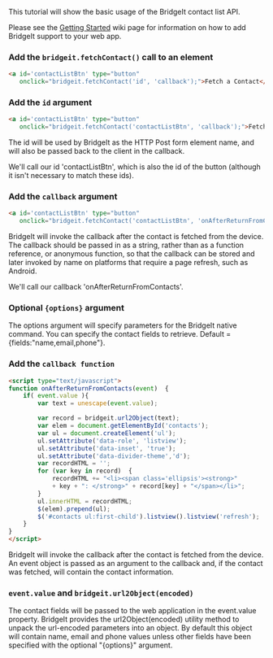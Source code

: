 This tutorial will show the basic usage of the BridgeIt contact list API.

Please see the [Getting Started](https://github.com/bridgeit/bridgeit.js/wiki/Getting-Started) wiki page for information on how to add BridgeIt support to your web app.

### Add the `bridgeit.fetchContact()` call to an element
```html
<a id='contactListBtn' type="button" 
   onclick="bridgeit.fetchContact('id', 'callback');">Fetch a Contact</a>
```

### Add the `id` argument
```html
<a id='contactListBtn' type="button" 
   onclick="bridgeit.fetchContact('contactListBtn', 'callback');">Fetch a Contact</a>
```
The id will be used by BridgeIt as the HTTP Post form element name, and will also be passed back to the client in the callback. 

We'll call our id 'contactListBtn', which is also the id of the button (although it isn't necessary to match these ids).

### Add the `callback` argument
```html
<a id='contactListBtn' type="button" 
   onclick="bridgeit.fetchContact('contactListBtn', 'onAfterReturnFromContacts');">Fetch a Contact</a>
```
BridgeIt will invoke the callback after the contact is fetched from the device. The callback should be passed in as a string, rather than as a function reference, or anonymous function, so that the callback can be stored and later invoked by name on platforms that require a page refresh, such as Android. 

We'll call our callback 'onAfterReturnFromContacts'.

### Optional `{options}` argument
The options argument will specify parameters for the BridgeIt native command. You can specify the contact fields to retrieve.  Default = {fields:"name,email,phone"}.

### Add the `callback function`
```html
<script type="text/javascript">
function onAfterReturnFromContacts(event)  {
    if( event.value ){
        var text = unescape(event.value);

        var record = bridgeit.url2Object(text);
        var elem = document.getElementById('contacts');
        var ul = document.createElement('ul');
        ul.setAttribute('data-role', 'listview');
        ul.setAttribute('data-inset', 'true');
        ul.setAttribute('data-divider-theme','d');
        var recordHTML = '';
        for (var key in record)  {
            recordHTML += "<li><span class='ellipsis'><strong>" 
            + key + ": </strong>" + record[key] + "</span></li>";
        }
        ul.innerHTML = recordHTML;
        $(elem).prepend(ul);
        $('#contacts ul:first-child').listview().listview('refresh');
    }
}
</script>
```
BridgeIt will invoke the callback after the contact is fetched from the device. An event object is passed as an argument to the callback and, if the contact was fetched, will contain the contact information. 

### `event.value` and `bridgeit.url2Object(encoded)`
The contact fields will be passed to the web application in the event.value property.  BridgeIt provides the url2Object(encoded) utility method to unpack the url-encoded parameters into an object.  By default this object will contain name, email and phone values unless other fields have been specified with the optional "{options}" argument. 

  

